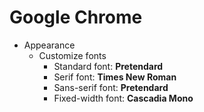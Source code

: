# Google Chrome

* Appearance
  - Customize fonts
    + Standard font: **Pretendard**
    + Serif font: **Times New Roman**
    + Sans-serif font: **Pretendard**
    + Fixed-width font: **Cascadia Mono**
